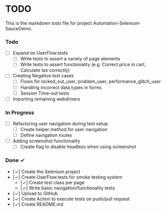 # TODO

This is the markdown todo file for project Automation-Selenium-SauceDemo.

### Todo

- [ ] Expand on UserFlow.tests
    - [ ] Write tests to assert a variety of page elements
    - [ ] Write tests to assert functionality (e.g. Correct price in cart, Calculate tax correctly)
- [ ] Creating Negative test cases
    - [ ] Flows for locked_out_user, problem_user, performance_glitch_user
    - [ ] Handling incorrect data types in forms
    - [ ] Session Time-out tests
- [ ] Importing remaining webdrivers    

### In Progress
- [ ] Refactoring user navigation during test setup
    - [ ] Create helper method for user navigation
    - [ ] Define navigation routes
- [ ] Adding screenshot functionality
    - [ ] Create flag to disable headless when using screenshot

### Done ✓

- [✓] Create the Selenium project
- [✓] Create UserFlow.tests for smoke testing system
    - [✓] Create test class per page
    - [✓] Write basic navigation/functionality tests
- [✓] Upload to GitHub
- [✓] Create Action to execute tests on push/pull request
- [✓] Create README.md
